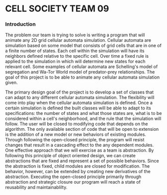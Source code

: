 CELL SOCIETY TEAM 09
===================

### Introduction
The problem our team is trying to solve is writing a program that will animate any 2D grid cellular automata simulation. Cellular automata are simulation based on some model that consists of grid cells that are in one of a finite number of states. Each cell within the simulation will have its neighbors defined relative to the specific cell. Over time a fixed rule is applied to the simulation in which will determine new states for each relevant cell. Some examples of cellular automata are Schelling's model of segregation and Wa-Tor World model of predator-prey relationships. The goal of this project is to be able to animate any cellular automata simulation given. 

The primary design goal of the project is to develop a set of classes that can adapt to any different cellular automata simulation. The flexibility will come into play when the cellular automata simulation is defined. Once a certain simulation is defined the built classes will be able to adapt to its specifications: the number of states and what those states are, what is to be considered within a cell's neighborhood, and the rule that the simulation will follow. The user will be closed to modifying code that depends on the algorithm. The only available section of code that will be open to extension is the addition of a new model or new behaviors of existing modules. Through following the open-closed principle, the program will resist changes that result in a cascading effect to the any dependent modules. One effective approach that we will exercise as a team is abstraction. By following this principle of object oriented design, we can create abstractions that are fixed and represent a set of possible behaviors. Since the abstraction is fixed, child modules are closed for modification. The behavior, however, can be extended by creating new derivatives of the abstraction. Executing the open-closed principle primarily through abstraction and strategic closure our program will reach a state of reusability and maintainablilty. 

